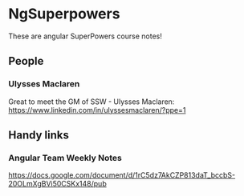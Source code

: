 # NgSuperpowers

These are angular SuperPowers course notes!




## People

### Ulysses Maclaren
Great to meet the GM of SSW - Ulysses Maclaren:
https://www.linkedin.com/in/ulyssesmaclaren/?ppe=1


## Handy links

### Angular Team Weekly Notes
https://docs.google.com/document/d/1rC5dz7AkCZP813daT_bccbS-20OLmXgBVi50CSKx148/pub

